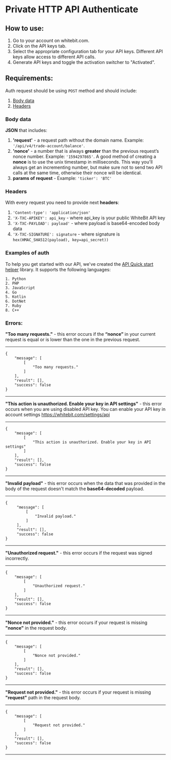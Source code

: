 # Private HTTP API Authenticate

## How to use:

1. Go to your account on whitebit.com.
2. Click on the API keys tab.
3. Select the appropriate configuration tab for your API keys. Different API keys allow access to different API calls.
4. Generate API keys and toggle the activation switcher to "Activated".

## Requirements:

Auth request should be using `POST` method and should include:
1. [Body data](#body-data)
2. [Headers](#headers)

### Body data

**JSON** that includes:
1. **'request'** - a request path without the domain name. Example: `'/api/v4/trade-account/balance'`.
2. **'nonce'** - a number that is always **greater** than the previous request’s nonce number. Example: `'1594297865'`. A good method of creating a **nonce** is to use the unix timestamp in milliseconds. This way you'll always get an incrementing number, but make sure not to send two API calls at the same time, otherwise their nonce will be identical.
3. **params of request** - Example: `'ticker': 'BTC'`

### Headers

With every request you need to provide next **headers**:
1. `'Content-type': 'application/json'`
2. `'X-TXC-APIKEY': api_key` - where api_key is your public WhiteBit API key
3. `'X-TXC-PAYLOAD': payload'` - where payload is base64-encoded body data
4. `'X-TXC-SIGNATURE': signature` - where signature is `hex(HMAC_SHA512(payload), key=api_secret))`


### Examples of auth

To help you get started with our API, we've created the [API Quick start helper](https://github.com/whitebit-exchange/api-quickstart) library. It supports the following languages:
```json5
1. Python
2. PHP
3. JavaScript
4. Go
5. Kotlin
6. DotNet
7. Ruby
8. C++
```

### Errors:
    
**"Too many requests."** - this error occurs if the **“nonce”** in your current request is equal or is lower than the one in the previous request.

___
```json5
{
    "message": [
        [
            "Too many requests."
        ]
    ],
    "result": [],
    "success": false
}
```
___

**"This action is unauthorized. Enable your key in API settings"** - this error occurs when you are using disabled API key. You can enable your API key in account settings https://whitebit.com/settings/api

___
```json5
{
    "message": [
        [
            "This action is unauthorized. Enable your key in API settings"
        ]
    ],
    "result": [],
    "success": false
}
```
___

**"Invalid payload"** - this error occurs when the data that was provided in the body of the request doesn't match the **base64-decoded** payload.
___
```json5
{
     "message": [
         [
             "Invalid payload."
         ]
     ],
     "result": [],
     "success": false
}
```
___
**"Unauthorized request."** - this error occurs if the request was signed incorrectly.
___
```json5
{
    "message": [
        [
            "Unauthorized request."
        ]
    ],
    "result": [],
    "success": false
}
```
___ 
**"Nonce not provided."** - this error occurs if your request is missing **"nonce"** in the request body.
___
```json5
{
    "message": [
        [
            "Nonce not provided."
        ]
    ],
    "result": [],
    "success": false
}
```
___ 
**"Request not provided."** - this error occurs if your request is missing **"request"** path in the request body.
___
```json5
{
    "message": [
        [
            "Request not provided."
        ]
    ],
    "result": [],
    "success": false
}
```
___ 

